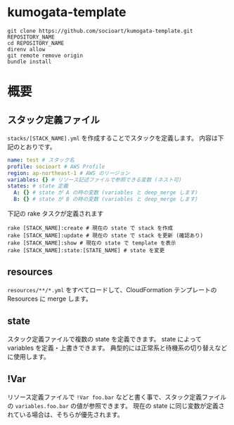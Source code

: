 # kumogata-template

    git clone https://github.com/socioart/kumogata-template.git REPOSITORY_NAME
    cd REPOSITORY_NAME
    direnv allow
    git remote remove origin
    bundle install

# 概要

## スタック定義ファイル

`stacks/[STACK_NAME].yml` を作成することでスタックを定義します。
内容は下記のとおりです。

```yaml
name: test # スタック名
profile: socioart # AWS Profile
region: ap-northeast-1 # AWS のリージョン
variables: {} # リソース記述ファイルで参照できる変数 (ネスト可)
states: # state 定義
  A: {} # state が A の時の変数 (variables と deep_merge します)
  B: {} # state が B の時の変数 (variables と deep_merge します)
```

下記の rake タスクが定義されます

```
rake [STACK_NAME]:create # 現在の state で stack を作成
rake [STACK_NAME]:update # 現在の state で stack を更新 (確認あり)
rake [STACK_NAME]:show # 現在の state で template を表示
rake [STACK_NAME]:state:[STATE_NAME] # state を変更
```

## resources

`resources/**/*.yml` をすべてロードして、CloudFormation テンプレートの Resources に merge します。

## state

スタック定義ファイルで複数の state を定義できます。
state によって variables を定義・上書きできます。
典型的には正常系と待機系の切り替えなどに使用します。

## !Var

リソース定義ファイルで `!Var foo.bar` などと書く事で、スタック定義ファイルの `variables.foo.bar` の値が参照できます。
現在の state に同じ変数が定義されている場合は、そちらが優先されます。
